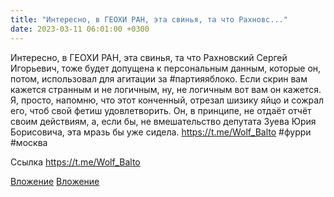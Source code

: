 ```yaml
---
title: "Интересно, в ГЕОХИ РАН, эта свинья, та что Рахновс..."
date: 2023-03-11 06:01:00 +0300
---
```


Интересно, в ГЕОХИ РАН, эта свинья, та что Рахновский Сергей Игорьевич, тоже будет допущена к персональным данным, которые он, потом, использовал для агитации за #партияяблоко.
Если скрин вам кажется странным и не логичным, ну, не логичным вот вам он кажется. Я, просто, напомню, что этот конченный, отрезал шизику яйцо и сожрал его, чтоб свой фетиш удовлетворить. Он, в принципе, не отдаёт отчёт своим действиям, а, если бы, не вмешательство депутата Зуева Юрия Борисовича, эта мразь бы уже сидела.
https://t.me/Wolf_Balto
#фурри #москва

Ссылка
https://t.me/Wolf_Balto

[Вложение](/assets/vk_photos/3/Z9w-pVGPl-g.jpg)
[Вложение](https://t.me/Wolf_Balto)
